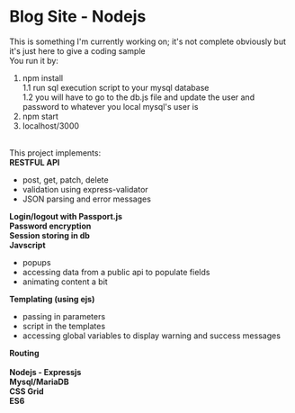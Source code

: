 # Blog Site - Nodejs
This is something I'm currently working on; it's not complete obviously but it's just here to give a coding sample<br>
You run it by:<br>
1.  npm install<br>
1.1 run sql execution script to your mysql database<br>
1.2 you will have to go to the db.js file and update the user and password to whatever you local mysql's user is <br>
2.  npm start<br>
3.  localhost/3000<br>
<br>
This project implements:
<br><b>RESTFUL API</b>

<ul> <li>post, get, patch, delete </li>
<li>validation using express-validator</li>
<li>JSON parsing and error messages</li></ul>

<b>Login/logout with Passport.js
<br>Password encryption
<br>Session storing in db
<br>Javscript</b>
<ul>
<li>popups
</li><li>accessing data from a public api to populate fields
</li><li>animating content a bit</li>
</ul>
<b>Templating (using ejs)</b>
<ul> 
  <li>passing in parameters</li>
  <li>script in the templates</li>
  <li>accessing global variables to display warning and success messages</li></ul>
<b>Routing</b>
<br>
<br>
<b>
Nodejs - Expressjs<br>
Mysql/MariaDB<br>
CSS Grid<br>
ES6
</b>
